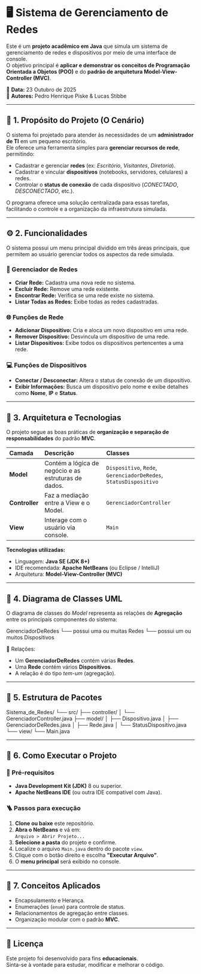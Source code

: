 # 🖥️ Sistema de Gerenciamento de Redes

Este é um **projeto acadêmico em Java** que simula um sistema de gerenciamento de redes e dispositivos por meio de uma interface de console.  
O objetivo principal é **aplicar e demonstrar os conceitos de Programação Orientada a Objetos (POO)** e do **padrão de arquitetura Model-View-Controller (MVC)**.

📅 **Data:** 23 Outubro de 2025  
👤 **Autores:** Pedro Henrique Piske & Lucas Stibbe

---

## 🧩 1. Propósito do Projeto (O Cenário)

O sistema foi projetado para atender às necessidades de um **administrador de TI** em um pequeno escritório.  
Ele oferece uma ferramenta simples para **gerenciar recursos de rede**, permitindo:

- Cadastrar e gerenciar **redes** (ex: *Escritório*, *Visitantes*, *Diretoria*).  
- Cadastrar e vincular **dispositivos** (notebooks, servidores, celulares) a redes.  
- Controlar o **status de conexão** de cada dispositivo (*CONECTADO*, *DESCONECTADO*, etc.).  

O programa oferece uma solução centralizada para essas tarefas, facilitando o controle e a organização da infraestrutura simulada.

---

## ⚙️ 2. Funcionalidades

O sistema possui um menu principal dividido em três áreas principais, que permitem ao usuário gerenciar todos os aspectos da rede simulada.

### 🧭 Gerenciador de Redes
- **Criar Rede:** Cadastra uma nova rede no sistema.  
- **Excluir Rede:** Remove uma rede existente.  
- **Encontrar Rede:** Verifica se uma rede existe no sistema.  
- **Listar Todas as Redes:** Exibe todas as redes cadastradas.

### 🌐 Funções de Rede
- **Adicionar Dispositivo:** Cria e aloca um novo dispositivo em uma rede.  
- **Remover Dispositivo:** Desvincula um dispositivo de uma rede.  
- **Listar Dispositivos:** Exibe todos os dispositivos pertencentes a uma rede.

### 💻 Funções de Dispositivos
- **Conectar / Desconectar:** Altera o status de conexão de um dispositivo.  
- **Exibir Informações:** Busca um dispositivo pelo nome e exibe detalhes como **Nome**, **IP** e **Status**.

---

## 🧱 3. Arquitetura e Tecnologias

O projeto segue as boas práticas de **organização e separação de responsabilidades** do padrão **MVC**.

| Camada | Descrição | Classes |
|:--|:--|:--|
| **Model** | Contém a lógica de negócio e as estruturas de dados. | `Dispositivo`, `Rede`, `GerenciadorDeRedes`, `StatusDispositivo` |
| **Controller** | Faz a mediação entre a View e o Model. | `GerenciadorController` |
| **View** | Interage com o usuário via console. | `Main` |

**Tecnologias utilizadas:**
- Linguagem: **Java SE (JDK 8+)**
- IDE recomendada: **Apache NetBeans** (ou Eclipse / IntelliJ)
- Arquitetura: **Model-View-Controller (MVC)**

---

## 🧩 4. Diagrama de Classes UML

O diagrama de classes do *Model* representa as relações de **Agregação** entre os principais componentes do sistema:

GerenciadorDeRedes
└── possui uma ou muitas Redes
└── possui um ou muitos Dispositivos


📘 Relações:
- Um **GerenciadorDeRedes** contém várias **Redes**.  
- Uma **Rede** contém vários **Dispositivos**.  
- A relação é do tipo *tem-um* (agregação).

---

## 📂 5. Estrutura de Pacotes

Sistema_de_Redes/
└── src/
├── controller/
│ └── GerenciadorController.java
├── model/
│ ├── Dispositivo.java
│ ├── GerenciadorDeRedes.java
│ ├── Rede.java
│ └── StatusDispositivo.java
└── view/
└── Main.java


---

## 🚀 6. Como Executar o Projeto

### 🔧 Pré-requisitos
- **Java Development Kit (JDK)** 8 ou superior.  
- **Apache NetBeans IDE** (ou outra IDE compatível com Java).  

### 🪜 Passos para execução
1. **Clone ou baixe** este repositório.  
2. **Abra o NetBeans** e vá em:  
   `Arquivo > Abrir Projeto...`  
3. **Selecione a pasta** do projeto e confirme.  
4. Localize o arquivo `Main.java` dentro do pacote `view`.  
5. Clique com o botão direito e escolha **"Executar Arquivo"**.  
6. O **menu principal** será exibido no console.

---

## 🧠 7. Conceitos Aplicados

- Encapsulamento e Herança.
- Enumerações (`enum`) para controle de status.  
- Relacionamentos de agregação entre classes.  
- Organização modular com o padrão **MVC**.  

---

## 📜 Licença

Este projeto foi desenvolvido para fins **educacionais**.  
Sinta-se à vontade para estudar, modificar e melhorar o código.
